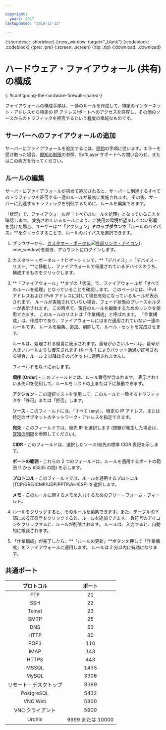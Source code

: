 ```yaml
---

copyright:
  years: 2017
lastupdated: "2018-11-12"

---
```


{:shortdesc: .shortdesc}
{:new_window: target="_blank"}
{:codeblock: .codeblock}
{:pre: .pre}
{:screen: .screen}
{:tip: .tip}
{:download: .download}

# ハードウェア・ファイアウォール (共有) の構成
{: #configuring-the-hardware-firewall-shared-}

ファイアウォールの構成手順は、一連のルールを作成して、特定のインターネット・アドレスから特定の IP アドレス/ポートへのアクセスを許容し、その他のソースからのトラフィックを拒否するという程度の単純なものです。

## サーバーへのファイアウォールの追加

サーバーにファイアウォールを追加するには、[開始](/docs/infrastructure/hardware-firewall-shared?topic=hardware-firewall-shared-getting-started-with-hardware-firewall-shared)の手順に従います。エラーを受け取った場合、[既知の制限](/docs/infrastructure/hardware-firewall-shared?topic=hardware-firewall-shared-known-limitations-with-hardware-firewall-shared-)の参照、SoftLayer サポートへの問い合わせ、またはこの両方を行ってください。

## ルールの編集

サーバーにファイアウォールが初めて追加されると、サーバーに到達するすべてのトラフィックを許可する一連のルールが最初に実施されます。 その後、サーバーに到達するトラフィックを制御するために、ルールを編集できます。

「状況」で、ファイアウォールが「すべてのルールを処理」となっていることを確認します。 実施されているルールにより、ご使用の環境が望ましくない影響を受けた場合、ユーザーは**「アクション」**ドロップダウンで**「ルールのバイパス」**をクリックすることで、ルールのバイパスを選択できます。

1. ブラウザーから、[カスタマー・ポータル![外部リンク・アイコン](../../icons/launch-glyph.svg "外部リンク・アイコン")](https://control.softlayer.com/){: new_window}を開き、アカウントにログインします。
2. カスタマー・ポータル・ナビゲーションで、**「デバイス」>「デバイス・リスト」**に移動し、ファイアウォールで保護されているデバイスのうち、構成するものをクリックします。
3. **「ファイアウォール」**タブの「状況」で、ファイアウォールが「すべてのルールを処理」となっていることを確認します。  このページには、IPv4 アドレスおよび IPv6 アドレスに対して現在有効になっているルールが表示されます。 ルールが実施されていない場合、フェード状態のプレースホルダーが表示されます。 この時点で、現在のルールを編集するためのリンクを使用できます。  このルールのリストは「作業構成」と呼ばれます。 「作業構成」は、作成中であり、ファイアウォールにはまだ適用されていない一連のルールです。 ルールを編集、追加、削除して、ルール・セットを完成させます。 

     ルールは、処理される順番に表示されます。番号が小さいルールは、番号が大きいルールよりも優先されます (ルール 1 によりパケット通過が許可される場合、ルール 2 以降はそのパケットに適用されません)。
     
     フィールドを以下に示します。

      **順序 (Order)** - このフィールドには、ルール番号が含まれます。  表示されている矢印を使用して、ルールをリストの上または下に移動できます。
      
      **アクション** - この選択リストを使用して、このルールと一致するトラフィックを「許可」または「拒否」します。
      
      **ソース** - このフィールドには、「すべて (any)」、特定の IP アドレス、または特定のサブネットのネットワーク・アドレスを指定できます。
      
      **宛先** - このフィールドでは、宛先 IP を選択します (問題が発生した場合は、[既知の制限](/docs/infrastructure/hardware-firewall-shared?topic=hardware-firewall-shared-known-limitations-with-hardware-firewall-shared-)を参照してください)。
      
      **CIDR** - このフィールドは、選択したソース/宛先の標準 CIDR 表記を示します。
      
      **ポートの範囲** - これらの 2 つのフィールドは、ルールを適用するポートの範囲 (1 から 65535 の間) を示します。
      
      **プロトコル** - このフィールドでは、ルールを適用するプロトコル (TCP/GRE/ICMP/UDP/PPTP/AH/ESP) を選択します。
      
      **メモ** - このルールに関するメモを入力するためのフリー・フォーム・フィールド。

4. ルールをクリックすると、そのルールを編集できます。また、テーブルの下部にある正符号をクリックすると、ルールを追加できます。 負符号のアイコンをクリックすると、ルールが削除されます。 ルールは、入力すると、自動的に検証されます。
5. 「作業構成」が完了したら、**「ルールの更新」**ボタンを押して「作業構成」をファイアウォールに適用します。 ルールは 2 分以内に有効になります。

## 共通ポート

| プロトコル | ポート |
| :-----: | :-----: |
| FTP | 21 |
| SSH | 22 |
| Telnet | 23 |
| SMTP | 25 |
| DNS | 53 |
| HTTP | 80 |
| POP3 | 110 |
| IMAP | 143 |
| HTTPS | 443 |
| MSSQL | 1433 |
| MySQL | 3306 |
| リモート・デスクトップ | 3389 |
| PostgreSQL | 5432 |
| VNC Web | 5800 |
| VNC クライアント | 5900 |
| Urchin | 9999 または 10000 ||
